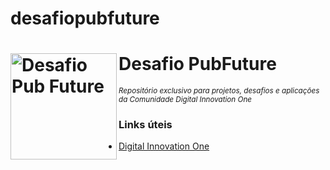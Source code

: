 # desafiopubfuture
<h1>
<div display="inline-block">
   <a href="https://github.com/Leosnt/dio-projetos">
  <img src="https://user-images.githubusercontent.com/93165753/145647307-9ab46752-7175-46dd-a63a-93755da379c6.png" alt="Desafio Pub Future" width="170" align="left" >
    </a> Desafio PubFuture
  </div>
</h1>

<sup>
  <i>Repositório exclusivo  para projetos, desafios e aplicações da Comunidade Digital Innovation One</i>
</sup>

<h3> Links úteis </h3>

- [Digital Innovation One](https://digitalinnovation.one/)

